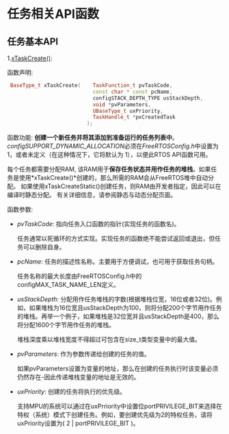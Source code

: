 # 任务相关API函数

## 任务基本API

1.[xTaskCreate()](https://freertos.org/a00125.html): 

函数声明: 

```cpp
 BaseType_t xTaskCreate(    TaskFunction_t pvTaskCode,
                            const char * const pcName,
                            configSTACK_DEPTH_TYPE usStackDepth,
                            void *pvParameters,
                            UBaseType_t uxPriority,
                            TaskHandle_t *pxCreatedTask
                          );
```

函数功能: **创建一个新任务并将其添加到准备运行的任务列表中**。*configSUPPORT_DYNAMIC_ALLOCATION*必须在*FreeRTOSConfig.h*中设置为1，或者未定义（在这种情况下，它将默认为 1），以便此RTOS API函数可用。

每个任务都需要分配RAM, 该RAM用于**保存任务状态并用作任务的堆栈**。如果任务是使用*xTaskCreate()*创建的，那么所需的RAM会从FreeRTOS堆中自动分配。 如果使用xTaskCreateStatic()创建任务，则RAM由开发者指定，因此可以在编译时静态分配。 有关详细信息，请参阅静态与动态分配页面。

函数参数: 

*   *pvTaskCode*: 指向任务入口函数的指针(实现任务的函数名)。

    任务通常以死循环的方式实现。实现任务的函数绝不能尝试返回或退出，但任务可以删除自身。

*   *pcName*: 任务的描述性名称。主要用于方便调试，也可用于获取任务句柄。

    任务名称的最大长度由FreeRTOSConfig.h中的configMAX_TASK_NAME_LEN定义。

*   *usStackDepth*: 分配用作任务堆栈的字数(根据堆栈位宽，16位或者32位)。例如，如果堆栈为16位宽且usStackDepth为100，则将分配200个字节用作任务的堆栈。再举一个例子，如果堆栈是32位宽并且usStackDepth是400，那么将分配1600个字节用作任务的堆栈。

    堆栈深度乘以堆栈宽度不得超过可包含在size_t类型变量中的最大值。

*   *pvParameters*: 作为参数传递给创建的任务的值。

    如果pvParameters设置为变量的地址，那么在创建的任务执行时该变量必须仍然存在-因此传递堆栈变量的地址是无效的。

*   *uxPriority*: 创建的任务将执行的优先级。

    支持MPU的系统可以通过在uxPrriority中设置位portPRIVILEGE_BIT来选择在特权（系统）模式下创建任务。例如，要创建优先级为2的特权任务，请将 uxPriority设置为( 2 | portPRIVILEGE_BIT )。
